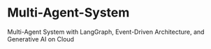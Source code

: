 # Multi-Agent-System
Multi-Agent System with LangGraph, Event-Driven Architecture, and Generative AI on Cloud
